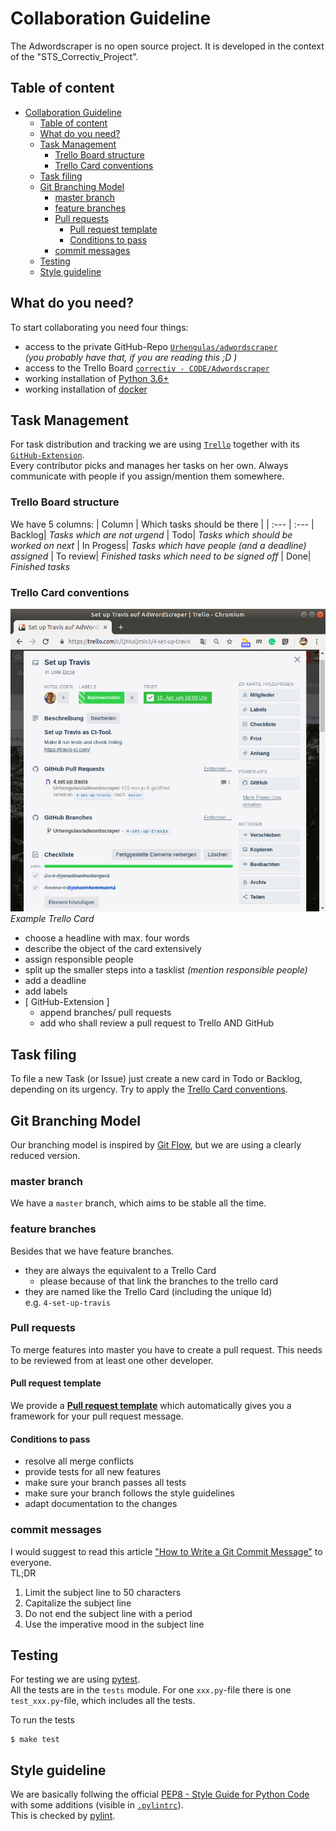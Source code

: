# Collaboration Guideline

The Adwordscraper is no open source project. It is developed in the context of the "STS_Correctiv_Project".

## Table of content

- [Collaboration Guideline](#collaboration-guideline)
  - [Table of content](#table-of-content)
  - [What do you need?](#what-do-you-need)
  - [Task Management](#task-management)
    - [Trello Board structure](#trello-board-structure)
    - [Trello Card conventions](#trello-card-conventions)
  - [Task filing](#task-filing)
  - [Git Branching Model](#git-branching-model)
    - [master branch](#master-branch)
    - [feature branches](#feature-branches)
    - [Pull requests](#pull-requests)
      - [Pull request template](#pull-request-template)
      - [Conditions to pass](#conditions-to-pass)
    - [commit messages](#commit-messages)
  - [Testing](#testing)
  - [Style guideline](#style-guideline)

## What do you need?
To start collaborating you need four things:
- access to the private GitHub-Repo [`Urhengulas/adwordscraper`](https://github.com/Urhengulas/adwordscraper)  
  _(you probably have that, if you are reading this ;D )_
- access to the Trello Board [`correctiv - CODE/Adwordscraper`](https://trello.com/b/wHsCHEqk/adwordscraper)
- working installation of [Python 3.6+](https://www.python.org/about/gettingstarted/)
- working installation of [docker](https://docs.docker.com/install/)

## Task Management
For task distribution and tracking we are using [`Trello`](https://trello.com/) together with its [`GitHub-Extension`](https://trello.com/power-ups/55a5d916446f517774210004/github).  
Every contributor picks and manages her tasks on her own. Always communicate with people if you assign/mention them somewhere.

### Trello Board structure

We have 5 columns:
| Column | Which tasks should be there |
| :--- | :---
| Backlog| _Tasks which are not urgend_
| Todo| _Tasks which should be worked on next_
| In Progess| _Tasks which have people (and a deadline) assigned_
| To review| _Finished tasks which need to be signed off_
| Done| _Finished tasks_

### Trello Card conventions

![Trello Card example](img/trello_example.png)
_Example Trello Card_

- choose a headline with max. four words
- describe the object of the card extensively
- assign responsible people
- split up the smaller steps into a tasklist _(mention responsible people)_
- add a deadline
- add labels
- [ GitHub-Extension ]
  - append branches/ pull requests
  - add who shall review a pull request to Trello AND GitHub

## Task filing

To file a new Task (or Issue) just create a new card in Todo or Backlog, depending on its urgency.
Try to apply the [Trello Card conventions](#trello-card-conventions).

## Git Branching Model

Our branching model is inspired by [Git Flow](https://nvie.com/posts/a-successful-git-branching-model/), but we are using a clearly reduced version.

### master branch
We have a `master` branch, which aims to be stable all the time.

### feature branches
Besides that we have feature branches.
- they are always the equivalent to a Trello Card
  - please because of that link the branches to the trello card
- they are named like the Trello Card (including the unique Id)  
  e.g. `4-set-up-travis`

### Pull requests

To merge features into master you have to create a pull request. This needs to be reviewed from at least one other developer.

#### Pull request template

We provide a [**Pull request template**](PULL_REQUEST_TEMPLATE.md) which automatically gives you a framework for your pull request message.

#### Conditions to pass

- resolve all merge conflicts
- provide tests for all new features
- make sure your branch passes all tests
- make sure your branch follows the style guidelines
- adapt documentation to the changes

### commit messages
I would suggest to read this article ["How to Write a Git Commit Message"](https://chris.beams.io/posts/git-commit/) to everyone.  
TL;DR
1. Limit the subject line to 50 characters
1. Capitalize the subject line
1. Do not end the subject line with a period
1. Use the imperative mood in the subject line


## Testing

For testing we are using [pytest](https://docs.pytest.org/en/latest/).  
All the tests are in the `tests` module. For one `xxx.py`-file there is one `test_xxx.py`-file, which includes all the tests.

To run the tests
```shell
$ make test
```


## Style guideline

We are basically follwing the official [PEP8 - Style Guide for Python Code](https://www.python.org/dev/peps/pep-0008/) with some additions (visible in [`.pylintrc`](../.pylintrc)).  
This is checked by [pylint](https://www.pylint.org/).
